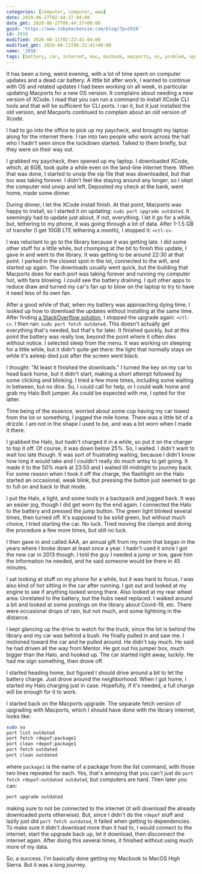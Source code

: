 ```yaml
---
categories: [computer, computer, www]
date: 2020-06-27T02:44:37-04:00
date_gmt: 2020-06-27T06:44:37+00:00
guid: 'https://www.tobymackenzie.com/blog/?p=2916'
id: 2916
modified: 2020-08-11T02:22:41-04:00
modified_gmt: 2020-08-11T06:22:41+00:00
name: '2916'
tags: [battery, car, internet, mac, macbook, macports, os, problem, upgrade, xcode]
---
```


It has been a long, weird evening, with a lot of time spent on computer updates and a dead car battery.<!--more-->  A little bit after work, I wanted to continue with OS and related updates I had been working on all week, in particular updating Macports for a new OS version.  It complains about needing a new version of XCode.  I read that you can run a command to install XCode CLI tools and that will be sufficient for CLI ports.  I ran it, but it just installed the old version, and Macports continued to complain about an old version of Xcode.

I had to go into the office to pick up my paycheck, and brought my laptop along for the internet there.  I ran into two people who work across the hall who I hadn't seen since the lockdown started.  Talked to them briefly, but they were on their way out.

I grabbed my paycheck, then opened up my laptop.  I downloaded XCode, which, at 6GB, took quite a while even on the land-line internet there.  When that was done, I started to unxip the xip file that was downloaded, but that too was taking forever.  I didn't feel like staying around any longer, so I slept the computer mid unxip and left.  Deposited my check at the bank, went home, made some dinner.

During dinner, I let the XCode install finish.  At that point, Macports was happy to install, so I started it on updating: `sudo port upgrade outdated`.  It seemingly had to update just about, if not, everything.  I let it go for a while, but, tethering to my phone, it was going through a lot of data.  After 1-1.5 GB of transfer (I get 10GB LTE tethering a month), I stopped it: `<ctl-c>`.

I was reluctant to go to the library because it was getting late.  I did some other stuff for a little while, but chomping at the bit to finish this update, I gave in and went to the library.  It was getting to be around 22:30 at that point.  I parked in the closest spot in the lot, connected to the wifi, and started up again.  The downloads usually went quick, but the building that Macports does for each port was taking forever and running my computer hot, with fans blowing.  I could see the battery draining.  I quit other apps to reduce draw and turned my car's fan up to blow on the laptop to try to have it need less of its own fan.

After a good while of that, when my battery was approaching dying time, I looked up how to download the updates without installing at the same time.  After finding [a StackOverflow solution](https://stackoverflow.com/a/4761122/1139122), I stopped the upgrade again: `<ctl-c>`.  I then ran: `sudo port fetch outdated`.  This doesn't actually get everything that's needed, but that's for later.  It finished quickly, but at this point the battery was really low, beyond the point where it often dies without notice.  I selected sleep from the menu.  It was working on sleeping for a little while, but it didn't quite get there:  the light that normally stays on while it's asleep died just after the screen went black.

I thought: "At least it finished the downloads."  I turned the key on my car to head back home, but it didn't start, making a short attempt followed by some clicking and blinking.  I tried a few more times, including some waiting in between, but no dice.  So, I could call for help, or I could walk home and grab my Halo Bolt jumper.  As could be expected with me, I opted for the latter.

Time being of the essence, worried about some cop having my car towed from the lot or something, I jogged the mile home.  There was a little bit of a drizzle.  I am not in the shape I used to be, and was a bit worn when I made it there.

I grabbed the Halo, but hadn't charged it in a while, so put it on the charger to top it off.  Of course, it was down below 25%.  So, I waited.  I didn't want to wait too late though.  It was sort of frustrating waiting, because I didn't know how long it would take and I couldn't really do much antsy to get going.  It made it to the 50% mark at 23:50 and I waited till midnight to journey back.  For some reason when I took it off the charge, the flashlight on the Halo started an occasional, weak blink, but pressing the button just seemed to go to full on and back to that mode.

I put the Halo, a light, and some tools in a backpack and jogged back.  It was an easier jog, though I did get worn by the end again.  I connected the Halo to the battery and pressed the jump button.  The green light blinked several times, then turned off.  It's supposed to be solid green, but without much choice, I tried starting the car.  No luck.  Tried moving the clamps and doing the procedure a few more times, but still no luck.

I then gave in and called AAA, an annual gift from my mom that began in the years where I broke down at least once a year.  I hadn't used it since I got the new car in 2013 though.  I told the guy I needed a jump or tow, gave him the information he needed, and he said someone would be there in 45 minutes.

I sat looking at stuff on my phone for a while, but it was hard to focus.  I was also kind of hot sitting in the car after running.  I got out and looked at my engine to see if anything looked wrong there.  Also looked at my rear wheel area: Unrelated to the battery, but the hubs need replaced.  I walked around a bit and looked at some postings on the library about Covid-19, etc.  There were occasional drops of rain, but not much, and some lightning in the distance.

I kept glancing up the drive to watch for the truck, since the lot is behind the library and my car was behind a bush.  He finally pulled in and saw me.  I motioned toward the car and he pulled around.  He didn't say much.  He said he had driven all the way from Mentor.  He got out his jumper box, much bigger than the Halo, and hooked up.  The car started right away, luckily.  He had me sign something, then drove off.

I started heading home, but figured I should drive around a bit to let the battery charge.  Just drove around the neighborhood.  When I got home, I started my Halo charging just in case.  Hopefully, if it's needed, a full charge will be enough for it to work.

I started back on the Macports upgrade.  The separate fetch version of upgrading with Macports, which I should have done with the library internet, looks like:

``` sh
sudo su
port list outdated
port fetch rdepof:package1
port clean rdepof:package1
port fetch outdated
port clean outdated
```

where `package1` is the name of a package from the list command, with those two lines repeated for each.  Yes, that's annoying that you can't just do `port fetch rdepof:outdated outdated`, but computers are hard.  Then later you can:

``` sh
port upgrade outdated
```

making sure to not be connected to the internet (it will download the already downloaded ports otherwise).  But, since I didn't do the `rdepof` stuff and lazily just did `port fetch outdated`, it failed when getting to dependencies.  To make sure it didn't download more than it had to, I would connect to the internet, start the upgrade back up, let it download, then disconnect the internet again.  After doing this several times, it finished without using much more of my data.

So, a success.  I'm basically done getting my Macbook to MacOS High Sierra.  But it was a long journey.
